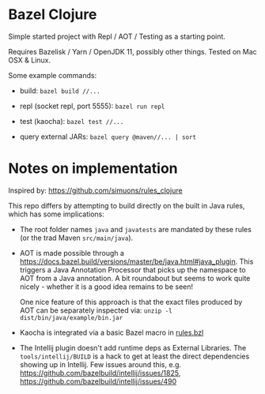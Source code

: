 Bazel Clojure
=============

Simple started project with Repl / AOT / Testing as a starting point.

Requires Bazelisk / Yarn / OpenJDK 11, possibly other things. Tested on Mac OSX & Linux.

Some example commands:

- build:  `bazel build //...`
- repl (socket repl, port 5555): `bazel run repl` 
- test (kaocha): `bazel test //...`

- query external JARs: `bazel query @maven//... | sort`


Notes on implementation
=======================

Inspired by:
<https://github.com/simuons/rules_clojure>

This repo differs by attempting to build directly on the built in Java rules, which has some implications:

- The root folder names `java` and `javatests` are mandated by these rules (or the trad Maven `src/main/java`).

- AOT is made possible through a <https://docs.bazel.build/versions/master/be/java.html#java_plugin>.
  This triggers a Java Annotation Processor that picks up the namespace to AOT from a Java annotation. A bit 
  roundabout but seems to work quite nicely - whether it is a good idea remains to be seen! 
  
  One nice feature of this approach is that the exact files produced by AOT can be separately inspected via: `unzip -l dist/bin/java/example/bin.jar`


- Kaocha is integrated via a basic Bazel macro in [rules.bzl](rules/kaocha/rules.bzl)

- The Intellij plugin doesn't add runtime deps as External Libraries. The `tools/intellij/BUILD` is
  a hack to get at least the direct dependencies showing up in Intellij. Few issues around this, 
  e.g. <https://github.com/bazelbuild/intellij/issues/1825>,
  <https://github.com/bazelbuild/intellij/issues/490>